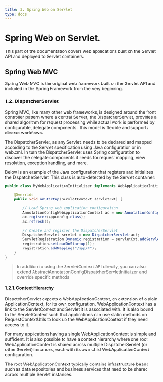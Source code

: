 ```yaml
---
title: 3. Spring Web on Servlet
type: docs
---
```


# Spring Web on Servlet.
This part of the documentation covers web applications built on the Servlet API and deployed to Servlet containers.

## Spring Web MVC
Spring Web MVC is the original web framework built on the Servlet API and included in the Spring Framework from the very beginning.
### 1.2. DispatcherServlet
Spring MVC, like many other web frameworks, is designed around the front controller pattern where a central Servlet, the DispatcherServlet, provides a shared algorithm for request processing while actual work is performed by configurable, delegate components. This model is flexible and supports diverse workflows.

The DispatcherServlet, as any Servlet, needs to be declared and mapped according to the Servlet specification using Java configuration or in web.xml. In turn the DispatcherServlet uses Spring configuration to discover the delegate components it needs for request mapping, view resolution, exception handling, and more.

Below is an example of the Java configuration that registers and initializes the DispatcherServlet. This class is auto-detected by the Servlet container:
```java
public class MyWebApplicationInitializer implements WebApplicationInitializer {

    @Override
    public void onStartup(ServletContext servletCxt) {

        // Load Spring web application configuration
        AnnotationConfigWebApplicationContext ac = new AnnotationConfigWebApplicationContext();
        ac.register(AppConfig.class);
        ac.refresh();

        // Create and register the DispatcherServlet
        DispatcherServlet servlet = new DispatcherServlet(ac);
        ServletRegistration.Dynamic registration = servletCxt.addServlet("app", servlet);
        registration.setLoadOnStartup(1);
        registration.addMapping("/app/*");
    }
}
```
> In addition to using the ServletContext API directly, you can also extend AbstractAnnotationConfigDispatcherServletInitializer and override specific methods

#### 1.2.1. Context Hierarchy
DispatcherServlet expects a WebApplicationContext, an extension of a plain ApplicationContext, for its own configuration. WebApplicationContext has a link to the ServletContext and Servlet it is associated with. It is also bound to the ServletContext such that applications can use static methods on RequestContextUtils to look up the WebApplicationContext if they need access to it.

For many applications having a single WebApplicationContext is simple and sufficient. It is also possible to have a context hierarchy where one root WebApplicationContext is shared across multiple DispatcherServlet (or other Servlet) instances, each with its own child WebApplicationContext configuration.

The root WebApplicationContext typically contains infrastructure beans such as data repositories and business services that need to be shared across multiple Servlet instances.

